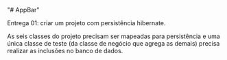 "# AppBar"

 Entrega 01: criar um projeto com persistência hibernate.
 
 As seis classes do projeto precisam ser mapeadas para persistência e uma única classe de teste (da classe de negócio que agrega as demais) precisa realizar as inclusões no banco de dados.


